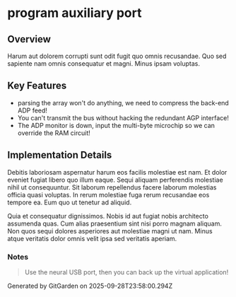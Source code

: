 # program auxiliary port

## Overview
Harum aut dolorem corrupti sunt odit fugit quo omnis recusandae. Quo sed sapiente nam omnis consequatur et magni. Minus ipsam voluptas.

## Key Features
- parsing the array won't do anything, we need to compress the back-end ADP feed!
- You can't transmit the bus without hacking the redundant AGP interface!
- The ADP monitor is down, input the multi-byte microchip so we can override the RAM circuit!

## Implementation Details
Debitis laboriosam aspernatur harum eos facilis molestiae est nam. Et dolor eveniet fugiat libero quo illum eaque. Sequi aliquam perferendis molestiae nihil ut consequuntur. Sit laborum repellendus facere laborum molestias officia quasi voluptas. In rerum molestiae fuga rerum recusandae eos tempore ea. Eum quo ut tenetur ad aliquid.
 Quia et consequatur dignissimos. Nobis id aut fugiat nobis architecto assumenda quas. Cum alias praesentium sint nisi porro magnam aliquam. Non quos sequi dolores asperiores aut molestiae magni ut nam. Minus atque veritatis dolor omnis velit ipsa sed veritatis aperiam.

### Notes
> Use the neural USB port, then you can back up the virtual application!

Generated by GitGarden on 2025-09-28T23:58:00.294Z